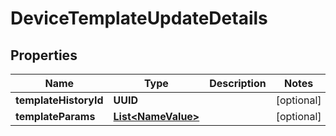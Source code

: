 

# DeviceTemplateUpdateDetails


## Properties

Name | Type | Description | Notes
------------ | ------------- | ------------- | -------------
**templateHistoryId** | **UUID** |  |  [optional]
**templateParams** | [**List&lt;NameValue&gt;**](NameValue.md) |  |  [optional]



